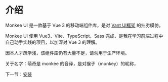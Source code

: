 # 介绍

Monkee UI 是一款基于 Vue 3 的移动端组件库，是对 [Vant UI框架](https://youzan.github.io/vant/v3/#/zh-CN/home) 的拙劣模仿。

Monkee UI 使用 Vue3、Vite、TypeScript、Sass 完成，是我在学习前端过程中自己动手实践的项目，以加深对 Vue 3 的理解。

因本人才疏学浅，该组件库仍有大量不足，请勿用于生产环境。

关于名字：萌奇是 monkee 的音译，是对猴子（monkey）的昵称，

下一节：[安装](#/doc/install)
